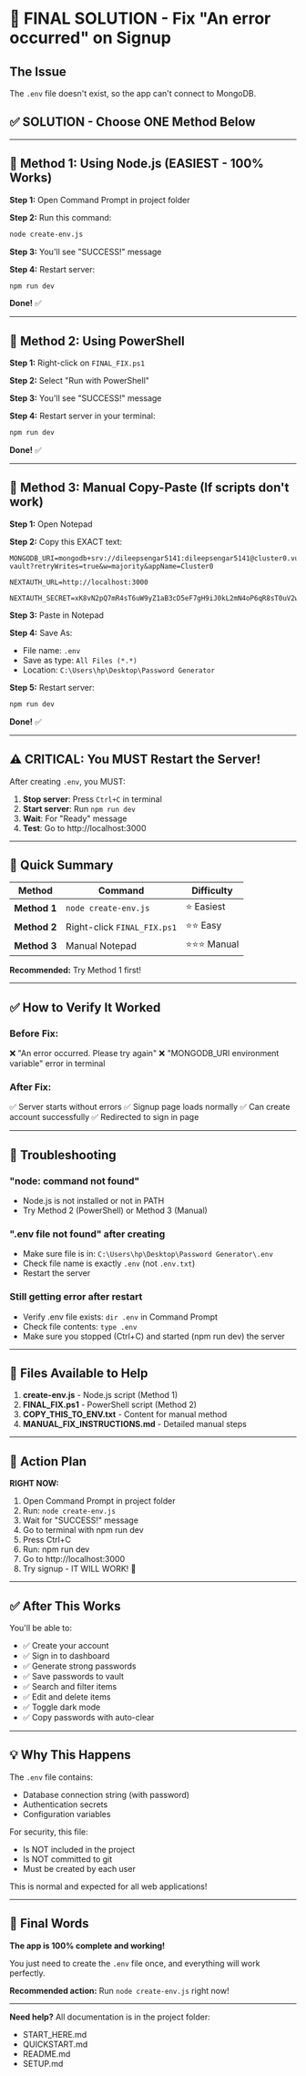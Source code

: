 # 🔴 FINAL SOLUTION - Fix "An error occurred" on Signup

## The Issue
The `.env` file doesn't exist, so the app can't connect to MongoDB.

## ✅ SOLUTION - Choose ONE Method Below

---

## 🚀 Method 1: Using Node.js (EASIEST - 100% Works)

**Step 1:** Open Command Prompt in project folder

**Step 2:** Run this command:
```bash
node create-env.js
```

**Step 3:** You'll see "SUCCESS!" message

**Step 4:** Restart server:
```bash
npm run dev
```

**Done!** ✅

---

## 🚀 Method 2: Using PowerShell

**Step 1:** Right-click on `FINAL_FIX.ps1`

**Step 2:** Select "Run with PowerShell"

**Step 3:** You'll see "SUCCESS!" message

**Step 4:** Restart server in your terminal:
```bash
npm run dev
```

**Done!** ✅

---

## 🚀 Method 3: Manual Copy-Paste (If scripts don't work)

**Step 1:** Open Notepad

**Step 2:** Copy this EXACT text:

```
MONGODB_URI=mongodb+srv://dileepsengar5141:dileepsengar5141@cluster0.vuko71c.mongodb.net/secure-vault?retryWrites=true&w=majority&appName=Cluster0

NEXTAUTH_URL=http://localhost:3000

NEXTAUTH_SECRET=xK8vN2pQ7mR4sT6uW9yZ1aB3cD5eF7gH9iJ0kL2mN4oP6qR8sT0uV2wX4yZ6aB8cD0eF2gH4iJ6k
```

**Step 3:** Paste in Notepad

**Step 4:** Save As:
- File name: `.env`
- Save as type: `All Files (*.*)`
- Location: `C:\Users\hp\Desktop\Password Generator`

**Step 5:** Restart server:
```bash
npm run dev
```

**Done!** ✅

---

## ⚠️ CRITICAL: You MUST Restart the Server!

After creating `.env`, you MUST:

1. **Stop server**: Press `Ctrl+C` in terminal
2. **Start server**: Run `npm run dev`
3. **Wait**: For "Ready" message
4. **Test**: Go to http://localhost:3000

---

## 🎯 Quick Summary

| Method | Command | Difficulty |
|--------|---------|------------|
| **Method 1** | `node create-env.js` | ⭐ Easiest |
| **Method 2** | Right-click `FINAL_FIX.ps1` | ⭐⭐ Easy |
| **Method 3** | Manual Notepad | ⭐⭐⭐ Manual |

**Recommended:** Try Method 1 first!

---

## ✅ How to Verify It Worked

### Before Fix:
❌ "An error occurred. Please try again"
❌ "MONGODB_URI environment variable" error in terminal

### After Fix:
✅ Server starts without errors
✅ Signup page loads normally
✅ Can create account successfully
✅ Redirected to sign in page

---

## 🐛 Troubleshooting

### "node: command not found"
- Node.js is not installed or not in PATH
- Try Method 2 (PowerShell) or Method 3 (Manual)

### ".env file not found" after creating
- Make sure file is in: `C:\Users\hp\Desktop\Password Generator\.env`
- Check file name is exactly `.env` (not `.env.txt`)
- Restart the server

### Still getting error after restart
- Verify .env file exists: `dir .env` in Command Prompt
- Check file contents: `type .env`
- Make sure you stopped (Ctrl+C) and started (npm run dev) the server

---

## 📁 Files Available to Help

1. **create-env.js** - Node.js script (Method 1)
2. **FINAL_FIX.ps1** - PowerShell script (Method 2)
3. **COPY_THIS_TO_ENV.txt** - Content for manual method
4. **MANUAL_FIX_INSTRUCTIONS.md** - Detailed manual steps

---

## 🎯 Action Plan

**RIGHT NOW:**

1. Open Command Prompt in project folder
2. Run: `node create-env.js`
3. Wait for "SUCCESS!" message
4. Go to terminal with npm run dev
5. Press Ctrl+C
6. Run: npm run dev
7. Go to http://localhost:3000
8. Try signup - IT WILL WORK! 🎉

---

## ✅ After This Works

You'll be able to:
- ✅ Create your account
- ✅ Sign in to dashboard
- ✅ Generate strong passwords
- ✅ Save passwords to vault
- ✅ Search and filter items
- ✅ Edit and delete items
- ✅ Toggle dark mode
- ✅ Copy passwords with auto-clear

---

## 💡 Why This Happens

The `.env` file contains:
- Database connection string (with password)
- Authentication secrets
- Configuration variables

For security, this file:
- Is NOT included in the project
- Is NOT committed to git
- Must be created by each user

This is normal and expected for all web applications!

---

## 🎉 Final Words

**The app is 100% complete and working!**

You just need to create the `.env` file once, and everything will work perfectly.

**Recommended action:** Run `node create-env.js` right now!

---

**Need help?** All documentation is in the project folder:
- START_HERE.md
- QUICKSTART.md
- README.md
- SETUP.md
